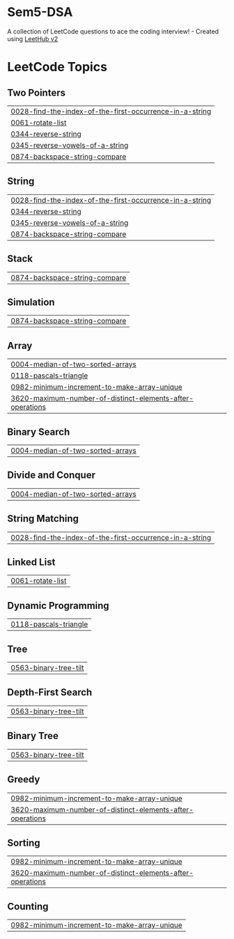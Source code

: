 # Sem5-DSA
A collection of LeetCode questions to ace the coding interview! - Created using [LeetHub v2](https://github.com/arunbhardwaj/LeetHub-2.0)

<!---LeetCode Topics Start-->
# LeetCode Topics
## Two Pointers
|  |
| ------- |
| [0028-find-the-index-of-the-first-occurrence-in-a-string](https://github.com/hsinghal11/Sem5-DSA/tree/master/0028-find-the-index-of-the-first-occurrence-in-a-string) |
| [0061-rotate-list](https://github.com/hsinghal11/Sem5-DSA/tree/master/0061-rotate-list) |
| [0344-reverse-string](https://github.com/hsinghal11/Sem5-DSA/tree/master/0344-reverse-string) |
| [0345-reverse-vowels-of-a-string](https://github.com/hsinghal11/Sem5-DSA/tree/master/0345-reverse-vowels-of-a-string) |
| [0874-backspace-string-compare](https://github.com/hsinghal11/Sem5-DSA/tree/master/0874-backspace-string-compare) |
## String
|  |
| ------- |
| [0028-find-the-index-of-the-first-occurrence-in-a-string](https://github.com/hsinghal11/Sem5-DSA/tree/master/0028-find-the-index-of-the-first-occurrence-in-a-string) |
| [0344-reverse-string](https://github.com/hsinghal11/Sem5-DSA/tree/master/0344-reverse-string) |
| [0345-reverse-vowels-of-a-string](https://github.com/hsinghal11/Sem5-DSA/tree/master/0345-reverse-vowels-of-a-string) |
| [0874-backspace-string-compare](https://github.com/hsinghal11/Sem5-DSA/tree/master/0874-backspace-string-compare) |
## Stack
|  |
| ------- |
| [0874-backspace-string-compare](https://github.com/hsinghal11/Sem5-DSA/tree/master/0874-backspace-string-compare) |
## Simulation
|  |
| ------- |
| [0874-backspace-string-compare](https://github.com/hsinghal11/Sem5-DSA/tree/master/0874-backspace-string-compare) |
## Array
|  |
| ------- |
| [0004-median-of-two-sorted-arrays](https://github.com/hsinghal11/Sem5-DSA/tree/master/0004-median-of-two-sorted-arrays) |
| [0118-pascals-triangle](https://github.com/hsinghal11/Sem5-DSA/tree/master/0118-pascals-triangle) |
| [0982-minimum-increment-to-make-array-unique](https://github.com/hsinghal11/Sem5-DSA/tree/master/0982-minimum-increment-to-make-array-unique) |
| [3620-maximum-number-of-distinct-elements-after-operations](https://github.com/hsinghal11/Sem5-DSA/tree/master/3620-maximum-number-of-distinct-elements-after-operations) |
## Binary Search
|  |
| ------- |
| [0004-median-of-two-sorted-arrays](https://github.com/hsinghal11/Sem5-DSA/tree/master/0004-median-of-two-sorted-arrays) |
## Divide and Conquer
|  |
| ------- |
| [0004-median-of-two-sorted-arrays](https://github.com/hsinghal11/Sem5-DSA/tree/master/0004-median-of-two-sorted-arrays) |
## String Matching
|  |
| ------- |
| [0028-find-the-index-of-the-first-occurrence-in-a-string](https://github.com/hsinghal11/Sem5-DSA/tree/master/0028-find-the-index-of-the-first-occurrence-in-a-string) |
## Linked List
|  |
| ------- |
| [0061-rotate-list](https://github.com/hsinghal11/Sem5-DSA/tree/master/0061-rotate-list) |
## Dynamic Programming
|  |
| ------- |
| [0118-pascals-triangle](https://github.com/hsinghal11/Sem5-DSA/tree/master/0118-pascals-triangle) |
## Tree
|  |
| ------- |
| [0563-binary-tree-tilt](https://github.com/hsinghal11/Sem5-DSA/tree/master/0563-binary-tree-tilt) |
## Depth-First Search
|  |
| ------- |
| [0563-binary-tree-tilt](https://github.com/hsinghal11/Sem5-DSA/tree/master/0563-binary-tree-tilt) |
## Binary Tree
|  |
| ------- |
| [0563-binary-tree-tilt](https://github.com/hsinghal11/Sem5-DSA/tree/master/0563-binary-tree-tilt) |
## Greedy
|  |
| ------- |
| [0982-minimum-increment-to-make-array-unique](https://github.com/hsinghal11/Sem5-DSA/tree/master/0982-minimum-increment-to-make-array-unique) |
| [3620-maximum-number-of-distinct-elements-after-operations](https://github.com/hsinghal11/Sem5-DSA/tree/master/3620-maximum-number-of-distinct-elements-after-operations) |
## Sorting
|  |
| ------- |
| [0982-minimum-increment-to-make-array-unique](https://github.com/hsinghal11/Sem5-DSA/tree/master/0982-minimum-increment-to-make-array-unique) |
| [3620-maximum-number-of-distinct-elements-after-operations](https://github.com/hsinghal11/Sem5-DSA/tree/master/3620-maximum-number-of-distinct-elements-after-operations) |
## Counting
|  |
| ------- |
| [0982-minimum-increment-to-make-array-unique](https://github.com/hsinghal11/Sem5-DSA/tree/master/0982-minimum-increment-to-make-array-unique) |
<!---LeetCode Topics End-->
